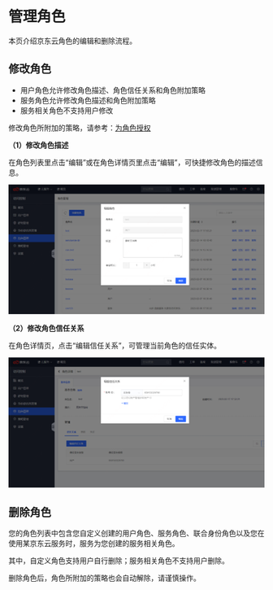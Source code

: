 # 管理角色

本页介绍京东云角色的编辑和删除流程。

## 修改角色

- 用户角色允许修改角色描述、角色信任关系和角色附加策略
- 服务角色允许修改角色描述和角色附加策略
- 服务相关角色不支持用户修改

修改角色所附加的策略，请参考：[为角色授权](../../../../../documentation/Management/IAM/Operation-manual/Role-management/attach-policy.md)

**（1）修改角色描述**

在角色列表里点击“编辑”或在角色详情页里点击“编辑”，可快捷修改角色的描述信息。

![image](../../../../../image/IAM/RoleNew/modifyservicerole1.png)

**（2）修改角色信任关系**

在角色详情页，点击“编辑信任关系”，可管理当前角色的信任实体。

![image](../../../../../image/IAM/RoleNew/modifyservicerole2.png)

## 删除角色

您的角色列表中包含您自定义创建的用户角色、服务角色、联合身份角色以及您在使用某京东云服务时，服务为您创建的服务相关角色。

其中，自定义角色支持用户自行删除；服务相关角色不支持用户删除。

删除角色后，角色所附加的策略也会自动解除，请谨慎操作。
